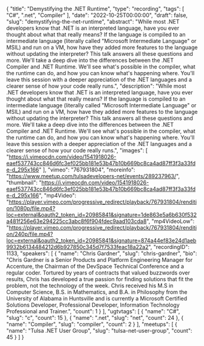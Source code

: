 {
  "title": "Demystifying the .NET Runtime",
  "type": "recording",
  "tags": [
    "C#",
    ".net",
    "Compiler"
  ],
  "date": "2022-10-25T00:00:00",
  "draft": false,
  "slug": "demystifying-the-net-runtime",
  "abstract": "While most .NET developers know that .NET is an interpreted language, have you ever thought about what that really means? If the language is compiled to an intermediate language (literally called \"Microsoft Intermediate Language\" or MSIL) and run on a VM, how have they added more features to the language without updating the interpreter? This talk answers all these questions and more. We'll take a deep dive into the differences between the .NET Compiler and .NET Runtime. We'll see what's possible in the compiler, what the runtime can do, and how you can know what's happening where. You'll leave this session with a deeper appreciation of the .NET languages and a clearer sense of how your code really runs.",
  "description": "While most .NET developers know that .NET is an interpreted language, have you ever thought about what that really means? If the language is compiled to an intermediate language (literally called \"Microsoft Intermediate Language\" or MSIL) and run on a VM, how have they added more features to the language without updating the interpreter? This talk answers all these questions and more. We'll take a deep dive into the differences between the .NET Compiler and .NET Runtime. We'll see what's possible in the compiler, what the runtime can do, and how you can know what's happening where. You'll leave this session with a deeper appreciation of the .NET languages and a clearer sense of how your code really runs.",
  "images": [
    "https://i.vimeocdn.com/video/1541918026-eaef537743cc846d6fc3ef025bb181e53b47b10b669bc8ca4ad87ff3f3a33fde-d_295x166"
  ],
  "vimeo": "767931804",
  "moreinfo": "https://www.meetup.com/tulsadevelopers-net/events/289237963/",
  "thumbnail": "https://i.vimeocdn.com/video/1541918026-eaef537743cc846d6fc3ef025bb181e53b47b10b669bc8ca4ad87ff3f3a33fde-d_295x166",
  "mp4Video": "https://player.vimeo.com/progressive_redirect/playback/767931804/rendition/1080p/file.mp4?loc=external&oauth2_token_id=20985841&signature=1de863e5a6b630f532a481f256e63e294225cc3abc8f6f904fdec9aad103cda8",
  "mp4VideoLow": "https://player.vimeo.com/progressive_redirect/playback/767931804/rendition/240p/file.mp4?loc=external&oauth2_token_id=20985841&signature=874a44ef83e24d1aeb9932b6134484212d6b927850c345d7f7533feac18a22a2",
  "recordingID": 1133,
  "speakers": [
    {
      "name": "Chris Gardner",
      "slug": "chris-gardner",
      "bio": "Chris Gardner is a Senior Products and Platform Engineering Manager for Accenture, the Chairman of the DevSpace Technical Conference and a regular coder. Tortured by years of contracts that valued buzzwords over results, Chris has developed a true passion for finding solutions that fit the problem, not the technology of the week. Chris received his M.S in Computer Science, B.S. in Mathematics, and B.A. in Philosophy from the University of Alabama in Huntsville and is currently a Microsoft Certified Solutions Developer, Professional Developer, Information Technology Professional and Trainer.",
      "count": 1
    }
  ],
  "ugtvtags": [
    {
      "name": "C#",
      "slug": "c",
      "count": 15
    },
    {
      "name": ".net",
      "slug": "net",
      "count": 24
    },
    {
      "name": "Compiler",
      "slug": "compiler",
      "count": 2
    }
  ],
  "meetups": [
    {
      "name": "Tulsa .NET User Group",
      "slug": "tulsa-net-user-group",
      "count": 45
    }
  ]
}